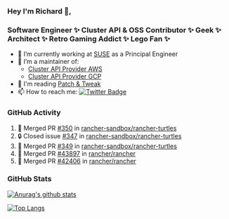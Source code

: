 ### Hey I'm Richard 👋, 

<h3 align="left">Software Engineer ✨ Cluster API & OSS Contributor ✨ Geek ✨ Architect ✨ Retro Gaming Addict ✨ Lego Fan ✨</h3>

- 🔭 I’m currently working at [SUSE](https://www.suse.com/) as a Principal Engineer
- 👯 I’m a maintainer of:
  -  [Cluster API Provider AWS](https://github.com/kubernetes-sigs/cluster-api-provider-aws)
  -  [Cluster API Provider GCP](https://github.com/kubernetes-sigs/cluster-api-provider-gcp)
- 💬 I'm reading [Patch & Tweak](https://bjooks.com/products/patch-tweak-exploring-modular-synthesis)
- 📫 How to reach me: [![Twitter Badge](https://img.shields.io/badge/-@fruit_case-00acee?style=flat&logo=Twitter&logoColor=white)](https://twitter.com/intent/follow?screen_name=fruit_case "Follow on Twitter")

### GitHub Activity 

<!--START_SECTION:activity-->
1. 🎉 Merged PR [#350](https://github.com/rancher-sandbox/rancher-turtles/pull/350) in [rancher-sandbox/rancher-turtles](https://github.com/rancher-sandbox/rancher-turtles)
2. 🔒 Closed issue [#347](https://github.com/rancher-sandbox/rancher-turtles/issues/347) in [rancher-sandbox/rancher-turtles](https://github.com/rancher-sandbox/rancher-turtles)
3. 🎉 Merged PR [#349](https://github.com/rancher-sandbox/rancher-turtles/pull/349) in [rancher-sandbox/rancher-turtles](https://github.com/rancher-sandbox/rancher-turtles)
4. 🎉 Merged PR [#43897](https://github.com/rancher/rancher/pull/43897) in [rancher/rancher](https://github.com/rancher/rancher)
5. 🎉 Merged PR [#42406](https://github.com/rancher/rancher/pull/42406) in [rancher/rancher](https://github.com/rancher/rancher)
<!--END_SECTION:activity-->

### GitHub Stats

[![Anurag's github stats](https://github-readme-stats.vercel.app/api?username=richardcase&count_private=true&show_icons=true)](https://github.com/anuraghazra/github-readme-stats)

[![Top Langs](https://github-readme-stats.vercel.app/api/top-langs/?username=richardcase&hide=html&layout=compact)](https://github.com/anuraghazra/github-readme-stats)
